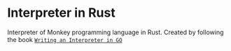 Interpreter in Rust
===================
Interpreter of Monkey programming language in Rust. Created by following the book [`Writing an Interpreter in GO`](https://interpreterbook.com/)